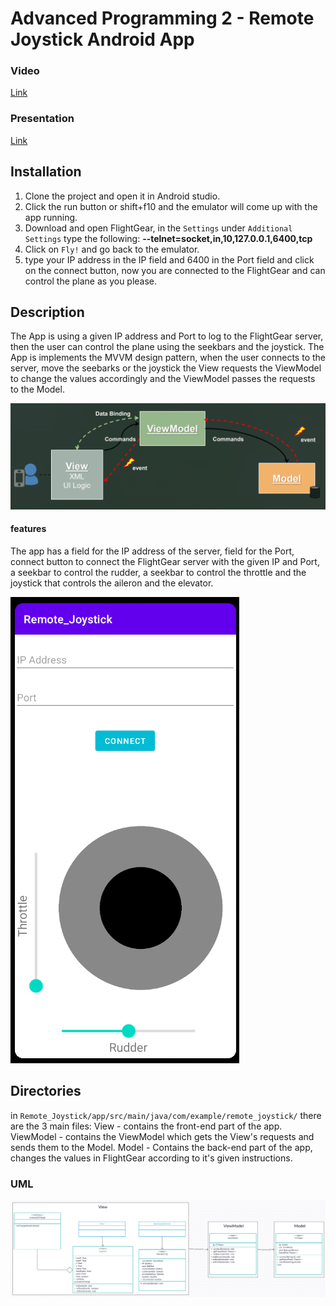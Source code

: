 # Advanced Programming 2 - Remote Joystick Android App

### Video
[Link]()
### Presentation
[Link](https://docs.google.com/presentation/d/1dNqXR-WDkC7wD7cAM686fICon1QRNp4byhB73whBs04/edit?usp=sharing)

## Installation
1. Clone the project and open it in Android studio.  
2. Click the run button or shift+f10 and the emulator will come up with the app running.  
3. Download and open FlightGear, in the ```Settings``` under ```Additional Settings``` type the following: **--telnet=socket,in,10,127.0.0.1,6400,tcp**  
4. Click on ```Fly!``` and go back to the emulator.  
5. type your IP address in the IP field and 6400 in the Port field and click on the connect button, now you are connected to the FlightGear and can control the plane as you please.

## Description
The App is using a given IP address and Port to log to the FlightGear server, then the user can control the plane using the seekbars and the joystick.
The App is implements the MVVM design pattern, when the user connects to the server, move the seebarks or the joystick the View 
requests the ViewModel to change the values accordingly and the ViewModel passes the requests to the Model.

![](images/MVVM.png)

#### features
The app has a field for the IP address of the server, field for the Port, connect button to connect the FlightGear server with the given IP and Port,  
a seekbar to control the rudder, a seekbar to control the throttle and the joystick that controls the aileron and the elevator.

![](images/UI.png)

## Directories
in ```Remote_Joystick/app/src/main/java/com/example/remote_joystick/``` there are the 3 main files:
View - contains the front-end part of the app.
ViewModel - contains the ViewModel which gets the View's requests and sends them to the Model.
Model - Contains the back-end part of the app, changes the values in FlightGear according to it's given instructions.

### UML
![](images/UMLAndroid.png)
